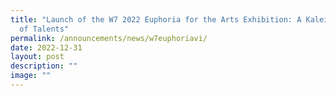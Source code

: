 ```yaml
---
title: "Launch of the W7 2022 Euphoria for the Arts Exhibition: A Kaleidoscope
  of Talents"
permalink: /announcements/news/w7euphoriavi/
date: 2022-12-31
layout: post
description: ""
image: ""
---
```

